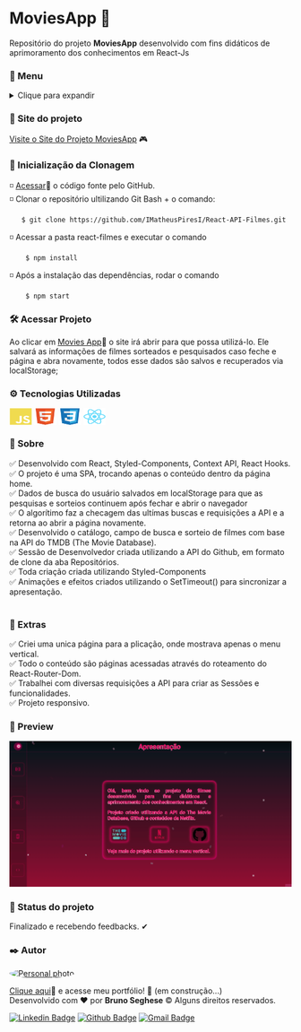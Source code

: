 # MoviesApp 💭

Repositório do projeto **MoviesApp** desenvolvido com fins didáticos de aprimoramento dos conhecimentos em React-Js

### 🎯 Menu

<details>
<summary>Clique para expandir</summary>
◽ <a href="#inicio">Início</a> <br>
◽ <a href="#acessar-projeto">Acessar Projeto</a> <br>
◽ <a href="#instalacao">Instalação</a> <br>
◽ <a href="#tecnologias">Tecnologias</a> <br>
◽ <a href="#sobre">Sobre</a> <br>
◽ <a href="#extras">Extras</a> <br>
◽ <a href="#preview">Preview</a> <br>
◽ <a href="#status">Status do Projeto</a> <br>
◽ <a href="#autor">Autor</a> <br>
</details>

<h3 id="inicio">🚀 Site do projeto</h3>

[Visite o Site do Projeto MoviesApp](https://movies-app-beta-henna.vercel.app) 🎮

<h3 id="acessar-projeto">📁 Inicialização da Clonagem</h3>

◽ <a href="https://github.com/IMatheusPiresI/React-API-Filmes">Acessar</a>🔗 o código fonte pelo GitHub. <br>
◽ Clonar o repositório ultilizando Git Bash + o comando:

       $ git clone https://github.com/IMatheusPiresI/React-API-Filmes.git

◽ Acessar a pasta react-filmes e executar o comando <br>

        $ npm install

◽ Após a instalação das dependências, rodar o comando  <br>

        $ npm start

<h3 id="instalacao">🛠️ Acessar Projeto</h3>

Ao clicar em <a href="https://movies-app-beta-henna.vercel.app" target="_blank">Movies App</a>🔗 o site irá abrir para que possa utilizá-lo. Ele salvará as informações de filmes sorteados e pesquisados caso feche e página e abra novamente, todos esse dados são salvos e recuperados via localStorage;

<h3 id="tecnologias">⚙️ Tecnologias Utilizadas</h3>

<div style="display: inline_block">
  <img align="center" alt="Js" height="30" width="40" src="https://raw.githubusercontent.com/devicons/devicon/master/icons/javascript/javascript-plain.svg">
  <img align="center" alt="HTML" height="30" width="40" src="https://raw.githubusercontent.com/devicons/devicon/master/icons/html5/html5-original.svg">
  <img align="center" alt="CSS" height="30" width="40" src="https://raw.githubusercontent.com/devicons/devicon/master/icons/css3/css3-original.svg">
  <img align="center" alt="CSS" height="30" width="40" src="https://raw.githubusercontent.com/devicons/devicon/master/icons/react/react-original.svg">
</div>

<h3 id="sobre">📍 Sobre</h3>

✅ Desenvolvido com React, Styled-Components, Context API, React Hooks. <br>
✅ O projeto é uma SPA, trocando apenas o conteúdo dentro da página home.<br>
✅ Dados de busca do usuário salvados em localStorage para que as pesquisas e sorteios continuem após fechar e abrir o navegador <br>
✅ O algorítimo faz a checagem das ultímas buscas e requisições a API e a retorna ao abrir a página novamente. <br>
✅ Desenvolvido o catálogo, campo de busca e sorteio de filmes com base na API do TMDB (The Movie Database).<br>
✅ Sessão de Desenvolvedor criada utilizando a API do Github, em formato de clone da aba Repositórios.<br>
✅ Toda criação criada utilizando Styled-Components<br>
✅ Animações e efeitos criados utilizando o SetTimeout() para sincronizar a apresentação. <br><br>

<h3 id="extras">📢 Extras</h3>

✅ Criei uma unica página para a plicação, onde mostrava apenas o menu vertical. <br>
✅ Todo o conteúdo são páginas acessadas através do roteamento do React-Router-Dom. <br>
✅ Trabalhei com diversas requisições a API para criar as Sessões e funcionalidades. <br>
✅ Projeto responsivo. <br>

<h3 id="preview">🎥 Preview</h3>

<img src="./animacao.gif" width="600px">

<h3 id="status">📌 Status do projeto</h3>

Finalizado e recebendo feedbacks. ✔

<h3 id="autor">✒️ Autor</h3>

<a href="https://github.com/imatheuspiresi"> <img style="border-radius: 50%;" src="https://avatars.githubusercontent.com/u/84977444?v=4" width="100px;" alt="Personal photo"/> </a>

[Clique aqui](https://matheuspires.vercel.app)🔗 e acesse meu portfólio! 💼 (em construção...) <br>
Desenvolvido com ❤️ por **Bruno Seghese** © Alguns direitos reservados.

[![Linkedin Badge](https://img.shields.io/badge/LinkedIn-0077B5?style=for-the-badge&logo=linkedin&logoColor=white)](https://www.linkedin.com/in/matheus-pires-87a174211/) [![Github Badge](https://img.shields.io/badge/GitHub-100000?style=for-the-badge&logo=github&logoColor=white)](https://github.com/imatheuspiresi) [![Gmail Badge](https://img.shields.io/badge/Gmail-D14836?style=for-the-badge&logo=gmail&logoColor=white)](mailto:matheuspdsousa@gmail.com)
